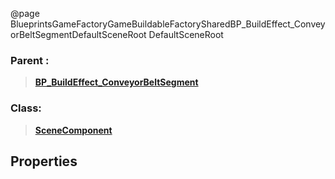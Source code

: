 @page BlueprintsGameFactoryGameBuildableFactorySharedBP_BuildEffect_ConveyorBeltSegmentDefaultSceneRoot DefaultSceneRoot
### Parent :
<b><a href="_blueprints_game_factory_game_buildable_factory-shared_b_p__build_effect__conveyor_belt_segment.html"><blockquote>BP_BuildEffect_ConveyorBeltSegment</blockquote></a></b>
### Class:
<b><a href="_class_script_scene_component.html"><blockquote>SceneComponent</blockquote></a></b>
## Properties
